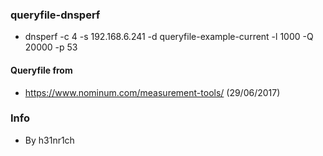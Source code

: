 ### queryfile-dnsperf ###

* dnsperf -c 4 -s 192.168.6.241 -d queryfile-example-current -l 1000 -Q 20000 -p 53

#### Queryfile from ### 

* https://www.nominum.com/measurement-tools/ (29/06/2017)

### Info ###

* By h31nr1ch
